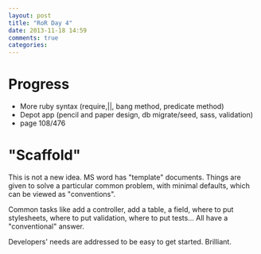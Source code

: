```yaml
---
layout: post
title: "RoR Day 4"
date: 2013-11-18 14:59
comments: true
categories: 
---
```


Progress
=
- More ruby syntax (require,||, bang method, predicate method)
- Depot app (pencil and paper design, db migrate/seed, sass, validation)
- page 108/476

"Scaffold"
=
This is not a new idea. MS word has "template" documents.
Things are given to solve a particular common problem, with minimal defaults, which
can be viewed as "conventions".

Common tasks like add a controller, add a table, a field, where to put stylesheets,
where to put validation, where to put tests... All have a "conventional" answer.

Developers' needs are addressed to be easy to get started. Brilliant.
